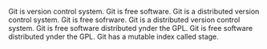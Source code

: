 Git is version control system.
Git is free software.
Git is a distributed version control system.
Git is free sofrware.
Git is a distributed version control system.
Git is free software distributed ynder the GPL.
Git is free software distributed ynder the GPL.
Git has a mutable index called stage. 
